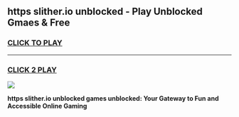 
## https slither.io unblocked - Play Unblocked Gmaes & Free
<h3>
<a href="https://news.freeplayer.one?title=https_slither.io_unblocked&ref=23F">CLICK TO PLAY</a></h3>
<hr>

<h3>
<a href="https://news.freeplayer.one?title=https_slither.io_unblocked&ref=23F">CLICK 2 PLAY</a>
  
</h3>

<a href="https://news.freeplayer.one?title=https_slither.io_unblocked&ref=23F/"><img src="https://clearcache.store/games.png"></a>


**https slither.io unblocked games unblocked: Your Gateway to Fun and Accessible Online Gaming**
